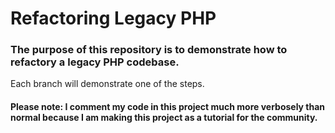 # Refactoring Legacy PHP

### The purpose of this repository is to demonstrate how to refactory a legacy PHP codebase.

Each branch will demonstrate one of the steps.

#### Please note: I comment my code in this project much more verbosely than normal because I am making this project as a tutorial for the community. 